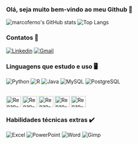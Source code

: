 
### Olá, seja muito bem-vindo ao meu Github 👋
![marcoferno's GitHub stats](https://github-readme-stats.vercel.app/api?username=marcoferno&show_icons=true&theme=merko)
![Top Langs](https://github-readme-stats.vercel.app/api/top-langs/?username=marcoferno&layout=compact)

### Contatos 📲
[![Linkedin](https://img.shields.io/badge/LinkedIn-0077B5?style=for-the-badge&logo=linkedin&logoColor=white)](https://www.linkedin.com/in/marco-ferno/) 
[![Gmail](https://img.shields.io/badge/Gmail-D14836?style=for-the-badge&logo=gmail&logoColor=white)](mailto:fernandes.renan3001@gmail.com) 

### Linguagens que estudo e uso 🖥️
![Python](	https://img.shields.io/badge/Python-3776AB?style=for-the-badge&logo=python&logoColor=white)
![R](https://img.shields.io/badge/R-276DC3?style=for-the-badge&logo=r&logoColor=white)
![Java](https://img.shields.io/badge/Java-ED8B00?style=for-the-badge&logo=openjdk&logoColor=white)
![MySQL](https://img.shields.io/badge/MySQL-00000F?style=for-the-badge&logo=mysql&logoColor=white)
![PostgreSQL](https://img.shields.io/badge/PostgreSQL-316192?style=for-the-badge&logo=postgresql&logoColor=white)

<div>
 <div style = "display: inline_block"> <br>
 <img align = "center" alt = "Renan-Py" height = "30" width = "40"  
   <img src="https://cdn.jsdelivr.net/gh/devicons/devicon/icons/python/python-original.svg" />
 <img align = "center" alt = "Renan-PostgreSQL" height = "30" width = "40"            
   <img src="https://cdn.jsdelivr.net/gh/devicons/devicon/icons/r/r-original.svg" />
  <img align = "center" alt = "Renan-Java" height = "30" width = "40"  
   <img src="https://cdn.jsdelivr.net/gh/devicons/devicon/icons/java/java-original.svg" />
 <img align = "center" alt = "Renan-MySQL" height = "30" width = "40"  
   <img src="https://cdn.jsdelivr.net/gh/devicons/devicon/icons/mysql/mysql-original.svg" />
 <img align = "center" alt = "Renan-PostgreSQL" height = "30" width = "40"            
   <img src="https://cdn.jsdelivr.net/gh/devicons/devicon/icons/postgresql/postgresql-original.svg" />      
</div>
 
### Habilidades técnicas extras ✔️
![Excel](https://img.shields.io/badge/Microsoft_Excel-217346?style=for-the-badge&logo=microsoft-excel&logoColor=white)
![PowerPoint](https://img.shields.io/badge/Microsoft_PowerPoint-B7472A?style=for-the-badge&logo=microsoft-powerpoint&logoColor=white)
![Word](https://img.shields.io/badge/Microsoft_Word-2B579A?style=for-the-badge&logo=microsoft-word&logoColor=white)
![Gimp](https://img.shields.io/badge/gimp-5C5543?style=for-the-badge&logo=gimp&logoColor=white)
